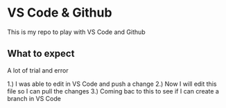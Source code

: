# VS Code & Github
This is my repo to play with VS Code and Github

## What to expect
A lot of trial and error

1.) I was able to edit in VS Code and push a change
2.) Now I will edit this file so I can pull the changes
3.) Coming bac to this to see if I can create a branch in  VS Code
